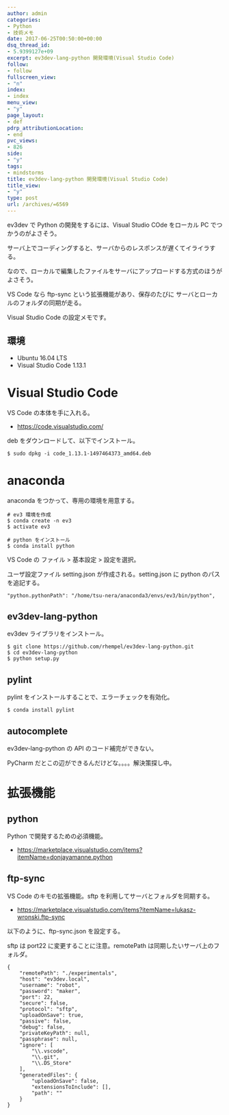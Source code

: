 ```yaml
---
author: admin
categories:
- Python
- 技術メモ
date: 2017-06-25T00:50:00+00:00
dsq_thread_id:
- 5.9399127e+09
excerpt: ev3dev-lang-python 開発環境(Visual Studio Code)
follow:
- follow
fullscreen_view:
- "n"
index:
- index
menu_view:
- "y"
page_layout:
- def
pdrp_attributionLocation:
- end
pvc_views:
- 826
side:
- "y"
tags:
- mindstorms
title: ev3dev-lang-python 開発環境(Visual Studio Code)
title_view:
- "y"
type: post
url: /archives/=6569
---
```


ev3dev で Python の開発をするには、Visual Studio COde をローカル PC
でつかうのがよさそう。

サーバ上でコーディングすると、サーバからのレスポンスが遅くてイライラする。

なので、ローカルで編集したファイルをサーバにアップロードする方式のほうがよさそう。

VS Code なら ftp-sync という拡張機能があり、保存のたびに
サーバとローカルのフォルダの同期が走る。

Visual Studio Code の設定メモです。

環境
----

-   Ubuntu 16.04 LTS
-   Visual Studio Code 1.13.1

Visual Studio Code
==================

VS Code の本体を手に入れる。

-   <https://code.visualstudio.com/>

deb をダウンロードして、以下でインストール。

``` {.bash}
$ sudo dpkg -i code_1.13.1-1497464373_amd64.deb
```

anaconda
========

anaconda をつかって、専用の環境を用意する。

``` {.bash}
# ev3 環境を作成
$ conda create -n ev3
$ activate ev3

# python をインストール
$ conda install python
```

VS Code の ファイル &gt; 基本設定 &gt; 設定を選択。

ユーザ設定ファイル setting.json が作成される。setting.json に python
のパスを追記する。

``` {.text}
"python.pythonPath": "/home/tsu-nera/anaconda3/envs/ev3/bin/python",
```

ev3dev-lang-python
------------------

ev3dev ライブラリをインストール。

``` {.bash}
$ git clone https://github.com/rhempel/ev3dev-lang-python.git
$ cd ev3dev-lang-python
$ python setup.py
```

pylint
------

pylint をインストールすることで、エラーチェックを有効化。

``` {.bash}
$ conda install pylint
```

autocomplete
------------

ev3dev-lang-python の API のコード補完ができない。

PyCharm だとこの辺ができるんだけどな。。。。解決策探し中。

拡張機能
========

python
------

Python で開発するための必須機能。

-   <https://marketplace.visualstudio.com/items?itemName=donjayamanne.python>

ftp-sync
--------

VS Code のキモの拡張機能。sftp を利用してサーバとフォルダを同期する。

-   <https://marketplace.visualstudio.com/items?itemName=lukasz-wronski.ftp-sync>

以下のように、ftp-sync.json を設定する。

sftp は port22 に変更することに注意。remotePath
は同期したいサーバ上のフォルダ。

``` {.text}
{
    "remotePath": "./experimentals",
    "host": "ev3dev.local",
    "username": "robot",
    "password": "maker",
    "port": 22,
    "secure": false,
    "protocol": "sftp",
    "uploadOnSave": true,
    "passive": false,
    "debug": false,
    "privateKeyPath": null,
    "passphrase": null,
    "ignore": [
        "\\.vscode",
        "\\.git",
        "\\.DS_Store"
    ],
    "generatedFiles": {
        "uploadOnSave": false,
        "extensionsToInclude": [],
        "path": ""
    }
}
```

